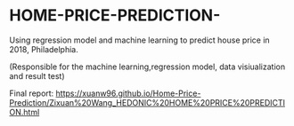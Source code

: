 # HOME-PRICE-PREDICTION-
Using regression model and machine learning to predict house price in 2018, Philadelphia.


(Responsible for the machine learning,regression model, data visiualization and result test)


Final report: https://xuanw96.github.io/Home-Price-Prediction/Zixuan%20Wang_HEDONIC%20HOME%20PRICE%20PREDICTION.html

